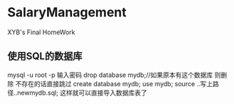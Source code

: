 # SalaryManagement
XYB's Final HomeWork

## 使用SQL的数据库
mysql -u root -p 输入密码
drop database mydb;//如果原本有这个数据库 则删除 不存在的话直接跳过
create database mydb;
use mydb;
source ..写上路径..newmydb.sql;
这样就可以直接导入数据库表了
